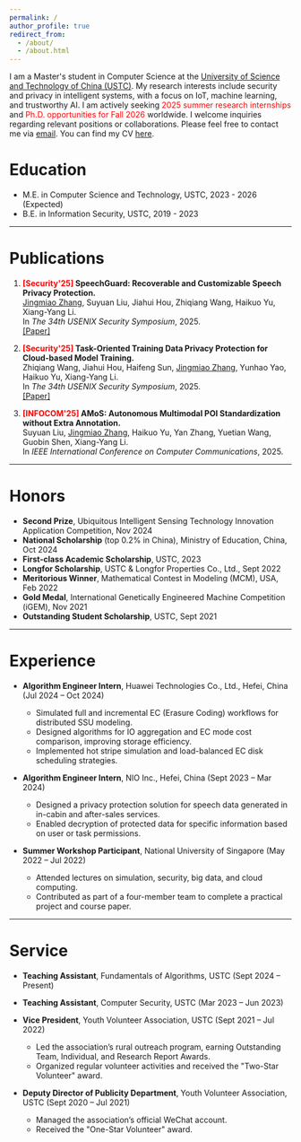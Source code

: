```yaml
---
permalink: /
author_profile: true
redirect_from: 
  - /about/
  - /about.html
---
```

I am a Master's student in Computer Science at the [University of Science and Technology of China (USTC)](https://en.ustc.edu.cn/). My research interests include security and privacy in intelligent systems, with a focus on IoT, machine learning, and trustworthy AI. I am actively seeking <span style='color: red;'>2025 summer research internships</span> and <span style='color: red;'>Ph.D. opportunities for Fall 2026</span> worldwide. I welcome inquiries regarding relevant positions or collaborations. Please feel free to contact me via <a href="mailto:jingmiao@mail.ustc.edu.cn">email</a>. You can find my CV <a href="https://Glycineeeee.github.io/files/CV_Jingmiao_Zhang.pdf" target="_blank">here</a>.


# Education
- M.E. in Computer Science and Technology, USTC, 2023 - 2026 (Expected)
- B.E. in Information Security, USTC, 2019 - 2023

---

# Publications

1. **<span style="color: red;">[Security'25]</span> SpeechGuard: Recoverable and Customizable Speech Privacy Protection.**  
   <u>Jingmiao Zhang</u>, Suyuan Liu, Jiahui Hou, Zhiqiang Wang, Haikuo Yu, Xiang-Yang Li.  
   In *The 34th USENIX Security Symposium*, 2025.
   <br>
   <a href="https://Glycineeeee.github.io/files/sec25-zhang-paper.pdf" target="_blank">[Paper]</a>

2. **<span style="color: red;">[Security'25]</span> Task-Oriented Training Data Privacy Protection for Cloud-based Model Training.**  
   Zhiqiang Wang, Jiahui Hou, Haifeng Sun, <u>Jingmiao Zhang</u>, Yunhao Yao, Haikuo Yu, Xiang-Yang Li.  
   In *The 34th USENIX Security Symposium*, 2025.
   <br>
   <a href="https://Glycineeeee.github.io/files/sec25-wang-paper.pdf" target="_blank">[Paper]</a>

3. **<span style="color: red;">[INFOCOM'25]</span> AMoS: Autonomous Multimodal POI Standardization without Extra Annotation.**  
   Suyuan Liu, <u>Jingmiao Zhang</u>, Haikuo Yu, Yan Zhang, Yuetian Wang, Guobin Shen, Xiang-Yang Li.  
   In *IEEE International Conference on Computer Communications*, 2025.

---

# Honors
- **Second Prize**, Ubiquitous Intelligent Sensing Technology Innovation Application Competition, Nov 2024  
- **National Scholarship** (top 0.2% in China), Ministry of Education, China, Oct 2024
- **First-class Academic Scholarship**, USTC, 2023
- **Longfor Scholarship**, USTC & Longfor Properties Co., Ltd., Sept 2022
- **Meritorious Winner**, Mathematical Contest in Modeling (MCM), USA, Feb 2022  
- **Gold Medal**, International Genetically Engineered Machine Competition (iGEM), Nov 2021
- **Outstanding Student Scholarship**, USTC, Sept 2021

---

# Experience
- **Algorithm Engineer Intern**, Huawei Technologies Co., Ltd., Hefei, China (Jul 2024 – Oct 2024)  
  - Simulated full and incremental EC (Erasure Coding) workflows for distributed SSU modeling.  
  - Designed algorithms for IO aggregation and EC mode cost comparison, improving storage efficiency.  
  - Implemented hot stripe simulation and load-balanced EC disk scheduling strategies.
 
- **Algorithm Engineer Intern**, NIO Inc., Hefei, China (Sept 2023 – Mar 2024)  
  - Designed a privacy protection solution for speech data generated in in-cabin and after-sales services.  
  - Enabled decryption of protected data for specific information based on user or task permissions.
 
- **Summer Workshop Participant**, National University of Singapore (May 2022 – Jul 2022)  
  - Attended lectures on simulation, security, big data, and cloud computing.  
  - Contributed as part of a four-member team to complete a practical project and course paper.

---

# Service
- **Teaching Assistant**, Fundamentals of Algorithms, USTC (Sept 2024 – Present)

- **Teaching Assistant**, Computer Security, USTC (Mar 2023 – Jun 2023)

- **Vice President**, Youth Volunteer Association, USTC (Sept 2021 – Jul 2022)  
  - Led the association’s rural outreach program, earning Outstanding Team, Individual, and Research Report Awards.  
  - Organized regular volunteer activities and received the "Two-Star Volunteer" award.  

- **Deputy Director of Publicity Department**, Youth Volunteer Association, USTC (Sept 2020 – Jul 2021)  
  - Managed the association’s official WeChat account.
  - Received the "One-Star Volunteer" award.  
